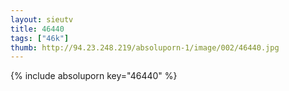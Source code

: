 ```yaml
--- 
layout: sieutv
title: 46440
tags: ["46k"]
thumb: http://94.23.248.219/absoluporn-1/image/002/46440.jpg
---
```

{% include absoluporn key="46440" %} 
